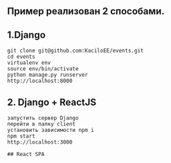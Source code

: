## Пример реализован 2 способами.

 ## 1.Django
    git clone git@github.com:KaciloEE/events.git
    cd events
    virtualenv env
    source env/bin/activate
    python manage.py runserver
    http://localhost:8000

 ## 2. Django + ReactJS
    запустить сервер Django
    перейти в папку client
    установить зависимости npm i
    npm start
    http://localhost:3000
    
    ## React SPA
